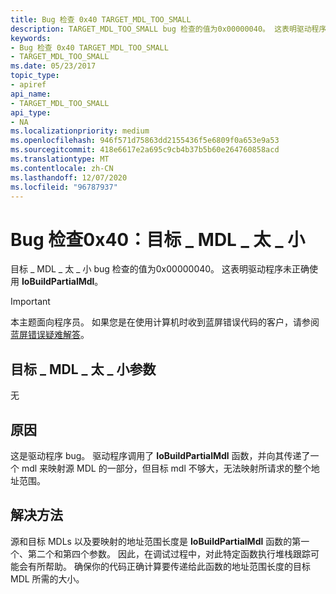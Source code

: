 ```yaml
---
title: Bug 检查 0x40 TARGET_MDL_TOO_SMALL
description: TARGET_MDL_TOO_SMALL bug 检查的值为0x00000040。 这表明驱动程序未正确使用 IoBuildPartialMdl。
keywords:
- Bug 检查 0x40 TARGET_MDL_TOO_SMALL
- TARGET_MDL_TOO_SMALL
ms.date: 05/23/2017
topic_type:
- apiref
api_name:
- TARGET_MDL_TOO_SMALL
api_type:
- NA
ms.localizationpriority: medium
ms.openlocfilehash: 946f571d75863dd2155436f5e6809f0a653e9a53
ms.sourcegitcommit: 418e6617e2a695c9cb4b37b5b60e264760858acd
ms.translationtype: MT
ms.contentlocale: zh-CN
ms.lasthandoff: 12/07/2020
ms.locfileid: "96787937"
---
```

# <a name="bug-check-0x40-target_mdl_too_small"></a>Bug 检查0x40：目标 \_ MDL \_ 太 \_ 小


目标 \_ MDL \_ 太 \_ 小 bug 检查的值为0x00000040。 这表明驱动程序未正确使用 **IoBuildPartialMdl**。

> [!IMPORTANT]
> 本主题面向程序员。 如果您是在使用计算机时收到蓝屏错误代码的客户，请参阅[蓝屏错误疑难解答](https://www.windows.com/stopcode)。


## <a name="target_mdl_too_small-parameters"></a>目标 \_ MDL \_ 太 \_ 小参数


无

<a name="cause"></a>原因
-----

这是驱动程序 bug。 驱动程序调用了 **IoBuildPartialMdl** 函数，并向其传递了一个 mdl 来映射源 MDL 的一部分，但目标 mdl 不够大，无法映射所请求的整个地址范围。

<a name="resolution"></a>解决方法
----------

源和目标 MDLs 以及要映射的地址范围长度是 **IoBuildPartialMdl** 函数的第一个、第二个和第四个参数。 因此，在调试过程中，对此特定函数执行堆栈跟踪可能会有所帮助。 确保你的代码正确计算要传递给此函数的地址范围长度的目标 MDL 所需的大小。

 

 




